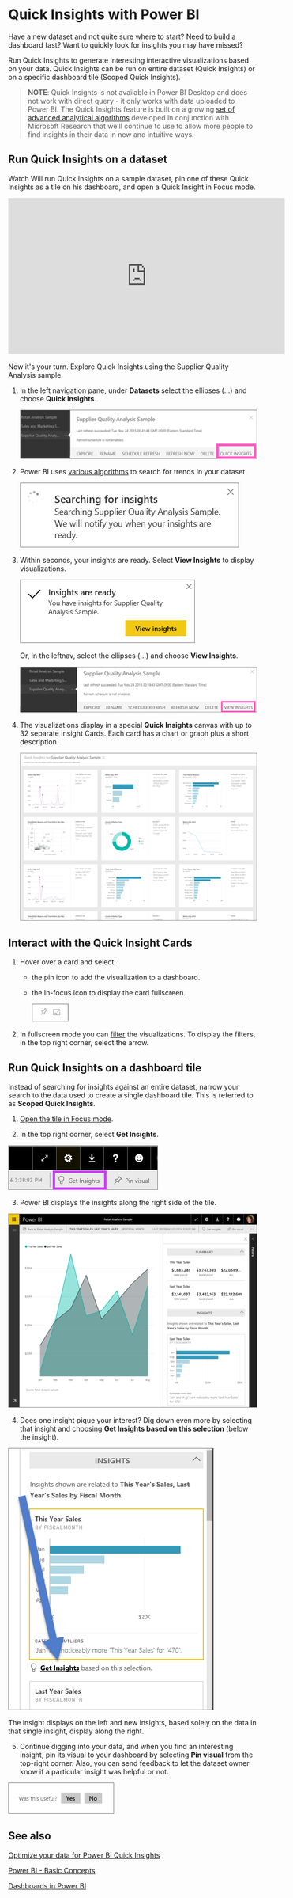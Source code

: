﻿<properties
   pageTitle="Quick Insights in Power BI"
   description="Documentation for viewing Quick Insights with Power BI service."
   services="powerbi"
   documentationCenter=""
   authors="mihart"
   manager="mblythe"
   backup=""
   editor=""
   tags=""
   qualityFocus="no"
   qualityDate=""/>

<tags
   ms.service="powerbi"
   ms.devlang="NA"
   ms.topic="article"
   ms.tgt_pltfrm="NA"
   ms.workload="powerbi"
   ms.date="05/11/2016"
   ms.author="mihart"/>


# Quick Insights with Power BI

Have a new dataset and not quite sure where to start?  Need to build a dashboard fast?  Want to quickly look for insights you may have missed?

Run Quick Insights to generate interesting interactive visualizations based on your data. Quick Insights can be run on entire dataset (Quick Insights) or on a specific dashboard tile (Scoped Quick Insights).  

>**NOTE**: Quick Insights is not available in Power BI Desktop and does not work with direct query - it only works with data uploaded to Power BI. The Quick Insights feature is built on a growing [set of advanced analytical algorithms](powerbi-service-auto-insights-types.md) developed in conjunction with Microsoft Research that we’ll continue to use to allow more people to find insights in their data in new and intuitive ways.

## Run Quick Insights on a dataset

Watch Will run Quick Insights on a sample dataset, pin one of these Quick Insights as a tile on his dashboard, and open a Quick Insight in Focus mode.
<iframe width="560" height="315" src="https://www.youtube.com/embed/SCUx47AFNhw" frameborder="0" allowfullscreen></iframe>

Now it's your turn. Explore Quick Insights using the Supplier Quality Analysis sample.

1. In the left navigation pane, under **Datasets** select the ellipses (...) and choose **Quick Insights**.

    ![](media/powerbi-service-auto-insights/PBI_AutoInsightsEllipsesl.png)

2. Power BI uses [various algorithms](powerbi-service-auto-insights-types.md) to search for trends in your dataset.

    ![](media/powerbi-service-auto-insights/PBI_AutoInsightsSearching.png)

3. Within seconds, your insights are ready.  Select **View Insights** to display visualizations.

    ![](media/powerbi-service-auto-insights/PBI_AutoInsightSuccess.png)

    Or, in the leftnav, select the ellipses (...) and choose **View Insights**.

    ![](media/powerbi-service-auto-insights/PBI_AutoInsightsEllipsesView.png)

4. The visualizations display in a special **Quick Insights** canvas with up to 32 separate Insight Cards. Each card has a chart or graph plus a short description.

    ![](media/powerbi-service-auto-insights/PBI_AutoInsightsMore.png)

## Interact with the Quick Insight Cards

1. Hover over a card and select:

      - the pin icon to add the visualization to a dashboard.

      - the In-focus icon to display the card fullscreen.

          ![](media/powerbi-service-auto-insights/PBI_hover.png)

2. In fullscreen mode you can [filter](powerbi-service-interact-with-a-report-in-reading-view.md) the visualizations.  To display the filters, in the top right corner, select the arrow.


## Run Quick Insights on a dashboard tile
Instead of searching for insights against an entire dataset, narrow your search to the data used to create a single dashboard tile. This is referred to as **Scoped Quick Insights**.

1. [Open the tile in Focus mode](/powerbi-service-display-dash-in-focus-mode.md).

2. In the top right corner, select **Get Insights**.

  ![](media/powerbi-service-auto-insights/pbi-autoinsights-tile.png)

3. Power BI displays the insights along the right side of the tile.

  ![](media/powerbi-service-auto-insights/pbi-insights-tile.png)

4. Does one insight pique your interest? Dig down even more by selecting that insight and choosing **Get Insights based on this selection** (below the insight).

  ![](media/powerbi-service-auto-insights/pbi-tile-insights.png)

  The insight displays on the left and new insights, based solely on the data in that single insight, display along the right.

5. Continue digging into your data, and when you find an interesting insight, pin its visual to your dashboard by selecting **Pin visual** from the top-right corner. Also, you can send feedback to let the dataset owner know if a particular insight was helpful or not.

  ![](media/powerbi-service-auto-insights/useful.png)


## See also

[Optimize your data for Power BI Quick Insights](powerbi-service-auto-insights-optimize.md)

[Power BI - Basic Concepts](powerbi-service-basic-concepts.md)

[Dashboards in Power BI](powerbi-service-dashboards.md)
